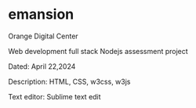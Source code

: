 emansion
==========

Orange Digital Center 

Web development full stack Nodejs assessment project 

Dated: April 22,2024

Description: HTML, CSS, w3css, w3js 

Text editor: Sublime text edit